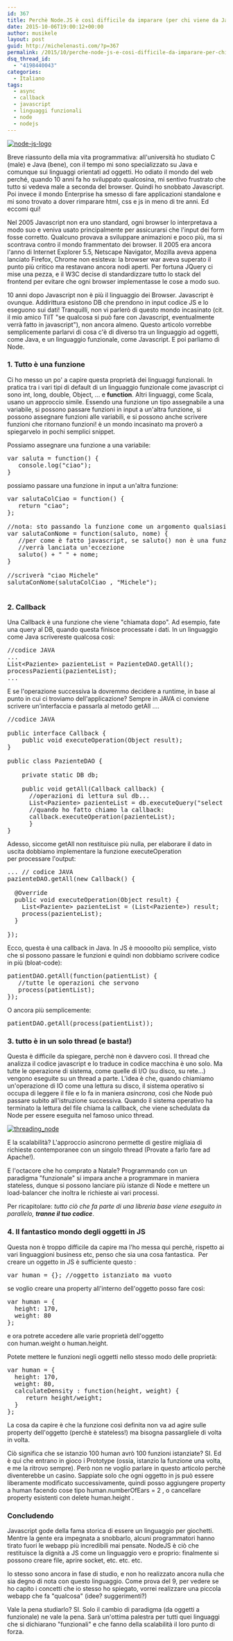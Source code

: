 ```yaml
---
id: 367
title: Perchè Node.JS è così difficile da imparare (per chi viene da Java)
date: 2015-10-06T19:00:12+00:00
author: musikele
layout: post
guid: http://michelenasti.com/?p=367
permalink: /2015/10/perche-node-js-e-cosi-difficile-da-imparare-per-chi-viene-da-java/
dsq_thread_id:
  - "4198440043"
categories:
  - Italiano
tags:
  - async
  - callback
  - javascript
  - linguaggi funzionali
  - node
  - nodejs
---
```

[<img class="size-full wp-image-390 aligncenter" src="https://i1.wp.com/michelenasti.com/wp-content/uploads/2015/10/node-js-logo.png?fit=600%2C300" alt="node-js-logo" srcset="https://i1.wp.com/michelenasti.com/wp-content/uploads/2015/10/node-js-logo.png?w=600 600w, https://i1.wp.com/michelenasti.com/wp-content/uploads/2015/10/node-js-logo.png?resize=300%2C150 300w" sizes="(max-width: 600px) 100vw, 600px" data-recalc-dims="1" />](https://i1.wp.com/michelenasti.com/wp-content/uploads/2015/10/node-js-logo.png)

Breve riassunto della mia vita programmativa: all'università ho studiato C (male) e Java (bene), con il tempo mi sono specializzato su Java e comunque sui linguaggi orientati ad oggetti. Ho odiato il mondo del web perché, quando 10 anni fa ho sviluppato qualcosina, mi sentivo frustrato che tutto si vedeva male a seconda del browser. Quindi ho snobbato Javascript. Poi invece il mondo Enterprise ha smesso di fare applicazioni standalone e mi sono trovato a dover rimparare html, css e js in meno di tre anni. Ed eccomi qui!

Nel 2005 Javascript non era uno standard, ogni browser lo interpretava a modo suo e veniva usato principalmente per assicurarsi che l'input dei form fosse corretto. Qualcuno provava a sviluppare animazioni e poco più, ma si scontrava contro il mondo frammentato dei browser. Il 2005 era ancora l'anno di Internet Explorer 5.5, Netscape Navigator, Mozilla aveva appena lanciato Firefox, Chrome non esisteva: la browser war aveva superato il punto più critico ma restavano ancora nodi aperti. Per fortuna JQuery ci mise una pezza, e il W3C decise di standardizzare tutto lo stack del frontend per evitare che ogni browser implementasse le cose a modo suo.

10 anni dopo Javascript non è più il linguaggio dei Browser. Javascript è ovunque. Addirittura esistono DB che prendono in input codice JS e lo eseguono sui dati! Tranquilli, non vi parlerò di questo mondo incasinato (cit. il mio amico TilT "se qualcosa si può fare con Javascript, eventualmente verrà fatto in javascript"), non ancora almeno. Questo articolo vorrebbe semplicemente parlarvi di cosa c'è di diverso tra un linguaggio ad oggetti, come Java, e un linguaggio funzionale, come Javascript. E poi parliamo di Node.

### 1. Tutto è una funzione

Ci ho messo un po' a capire questa proprietà dei linguaggi funzionali. In pratica tra i vari tipi di default di un linguaggio funzionale come javascript ci sono int, long, double, Object, ... e **function**. Altri linguaggi, come Scala, usano un approccio simile. Essendo una funzione un tipo assegnabile a una variabile, si possono passare funzioni in input a un'altra funzione, si possono assegnare funzioni alle variabili, e si possono anche scrivere funzioni che ritornano funzioni! è un mondo incasinato ma proverò a spiegarvelo in pochi semplici snippet.

Possiamo assegnare una funzione a una variabile:

<pre class="lang:default decode:true">var saluta = function() {
   console.log("ciao"); 
}</pre>

possiamo passare una funzione in input a un'altra funzione:

<pre class="lang:default decode:true">var salutaColCiao = function() {
   return "ciao";  
};

//nota: sto passando la funzione come un argomento qualsiasi!
var salutaConNome = function(saluto, nome) {
   //per come è fatto javascript, se saluto() non è una funzione 
   //verrà lanciata un'eccezione
   saluto() + " " + nome;
}

//scriverà "ciao Michele" 
salutaConNome(salutaColCiao , "Michele"); 

</pre>

### 2. Callback

Una Callback è una funzione che viene "chiamata dopo". Ad esempio, fate una query al DB, quando questa finisce processate i dati. In un linguaggio come Java scrivereste qualcosa così:

<pre class="lang:java decode:true">//codice JAVA
...
List&lt;Paziente&gt; pazienteList = PazienteDAO.getAll(); 
processPazienti(pazienteList); 
... 
</pre>

E se l'operazione successiva la dovremmo decidere a runtime, in base al punto in cui ci troviamo dell'applicazione? Sempre in JAVA ci conviene scrivere un'interfaccia e passarla al metodo getAll ....

<pre class="lang:java decode:true">//codice JAVA

public interface Callback {
    public void executeOperation(Object result); 
}

public class PazienteDAO {

    private static DB db; 

    public void getAll(Callback callback) {
      //operazioni di lettura sul db... 
      List&lt;Paziente&gt; pazienteList = db.executeQuery("select * from paziente"); 
      //quando ho fatto chiamo la callback: 
      callback.executeOperation(pazienteList); 
      }
}</pre>

Adesso, siccome getAll non restituisce più nulla, per elaborare il dato in uscita dobbiamo implementare la funzione executeOperation per processare l'output:

<pre class="lang:default decode:true">... // codice JAVA 
pazienteDAO.getAll(new Callback() {
  
  @Override
  public void executeOperation(Object result) {
    List&lt;Paziente&gt; pazienteList = (List&lt;Paziente&gt;) result; 
    process(pazienteList); 
  }

});</pre>

Ecco, questa è una callback in Java. In JS è moooolto più semplice, visto che si possono passare le funzioni e quindi non dobbiamo scrivere codice in più (bloat-code):

<pre class="lang:default decode:true ">patientDAO.getAll(function(patientList) {
   //tutte le operazioni che servono 
   process(patientList); 
});</pre>

O ancora più semplicemente:

<pre class="lang:default decode:true">patientDAO.getAll(process(patientList));</pre>

### 3. tutto è in un solo thread (e basta!)

Questa è difficile da spiegare, perchè non è davvero così. Il thread che analizza il codice javascript e lo traduce in codice macchina è uno solo. Ma tutte le operazione di sistema, come quelle di I/O (su disco, su rete...) vengono eseguite su un thread a parte. L'idea è che, quando chiamiamo un'operazione di IO come una lettura su disco, il sistema operativo si occupa di leggere il file e lo fa in maniera _asincrona_, così che Node può passare subito all'istruzione successiva. Quando il sistema operativo ha terminato la lettura del file chiama la callback, che viene schedulata da Node per essere eseguita nel famoso unico thread.

[<img class="aligncenter size-full wp-image-389" src="https://i1.wp.com/michelenasti.com/wp-content/uploads/2015/10/threading_node.png?fit=920%2C550" alt="threading_node" srcset="https://i1.wp.com/michelenasti.com/wp-content/uploads/2015/10/threading_node.png?w=2188 2188w, https://i1.wp.com/michelenasti.com/wp-content/uploads/2015/10/threading_node.png?resize=300%2C179 300w, https://i1.wp.com/michelenasti.com/wp-content/uploads/2015/10/threading_node.png?resize=1024%2C612 1024w, https://i1.wp.com/michelenasti.com/wp-content/uploads/2015/10/threading_node.png?resize=700%2C418 700w, https://i1.wp.com/michelenasti.com/wp-content/uploads/2015/10/threading_node.png?w=1840 1840w" sizes="(max-width: 920px) 100vw, 920px" data-recalc-dims="1" />](https://i1.wp.com/michelenasti.com/wp-content/uploads/2015/10/threading_node.png)

E la scalabilità? L'approccio asincrono permette di gestire migliaia di richieste contemporanee con un singolo thread (Provate a farlo fare ad Apache!).

E l'octacore che ho comprato a Natale? Programmando con un paradigma "funzionale" si impara anche a programmare in maniera stateless, dunque si possono lanciare più istanze di Node e mettere un load-balancer che inoltra le richieste ai vari processi.

Per ricapitolare: _tutto ciò che fa parte di una libreria base viene eseguito in parallelo, **tranne il tuo codice**_.

### 4. Il fantastico mondo degli oggetti in JS

Questa non è troppo difficile da capire ma l'ho messa qui perchè, rispetto ai vari linguaggioni business etc, penso che sia una cosa fantastica.  Per creare un oggetto in JS è sufficiente questo :

<pre class="lang:default decode:true">var human = {}; //oggetto istanziato ma vuoto</pre>

se voglio creare una property all'interno dell'oggetto posso fare così:

<pre class="lang:js decode:true">var human = {
  height: 170, 
  weight: 80
};</pre>

e ora potrete accedere alle varie proprietà dell'oggetto con <span class="lang:default decode:true crayon-inline ">human.weight</span> o <span class="lang:default decode:true crayon-inline">human.height</span>.

Potete mettere le funzioni negli oggetti nello stesso modo delle proprietà:

<pre class="lang:default decode:true">var human = {
  height: 170, 
  weight: 80, 
  calculateDensity : function(height, weight) {
     return height/weight; 
  }
};</pre>

La cosa da capire è che la funzione così definita non va ad agire sulle property dell'oggetto (perchè è stateless!) ma bisogna passargliele di volta in volta.

Ciò significa che se istanzio 100 human avrò 100 funzioni istanziate? SI. Ed è qui che entrano in gioco i Prototype (ossia, istanzio la funzione una volta, e me la ritrovo sempre). Però non ne voglio parlare in questo articolo perchè diventerebbe un casino. Sappiate solo che ogni oggetto in js può essere liberamente modificato successivamente, quindi posso aggiungere property a human facendo cose tipo <span class="lang:default decode:true crayon-inline ">human.numberOfEars = 2</span> , o cancellare property esistenti con <span class="lang:default decode:true crayon-inline">delete human.height</span> .

### Concludendo

Javascript gode della fama storica di essere un linguaggio per giochetti. Mentre la gente era impegnata a snobbarlo, alcuni programmatori hanno tirato fuori le webapp più incredibili mai pensate. NodeJS è ciò che restituisce la dignità a JS come un linguaggio vero e proprio: finalmente si possono creare file, aprire socket, etc. etc. etc.

Io stesso sono ancora in fase di studio, e non ho realizzato ancora nulla che sia degno di nota con questo linguaggio. Come prova del 9, per vedere se ho capito i concetti che io stesso ho spiegato, vorrei realizzare una piccola webapp che fa "qualcosa" (idee? suggerimenti?)

Vale la pena studiarlo? SI. Solo il cambio di paradigma (da oggetti a funzionale) ne vale la pena. Sarà un'ottima palestra per tutti quei linguaggi che si dichiarano "funzionali" e che fanno della scalabilità il loro punto di forza.